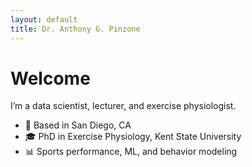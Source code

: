 ```yaml
---
layout: default
title: Dr. Anthony G. Pinzone
---
```


# Welcome

I’m a data scientist, lecturer, and exercise physiologist.

- 📍 Based in San Diego, CA  
- 🎓 PhD in Exercise Physiology, Kent State University  
- 📊 Sports performance, ML, and behavior modeling
